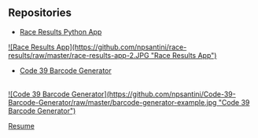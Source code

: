## Repositories
* [Race Results Python App](https://github.com/npsantini/race-results)  
<a href="https://github.com/npsantini/race-results" target="_blank">
![Race Results App](https://github.com/npsantini/race-results/raw/master/race-results-app-2.JPG "Race Results App")  
  </a>

* [Code 39 Barcode Generator](https://github.com/npsantini/Code-39-Barcode-Generator)
<br>
<a href="https://github.com/npsantini/Code-39-Barcode-Generator" target="_blank">
![Code 39 Barcode Generator](https://github.com/npsantini/Code-39-Barcode-Generator/raw/master/barcode-generator-example.jpg "Code 39 Barcode Generator")
  </a>




[Resume](https://npsantini.github.io/resume)
